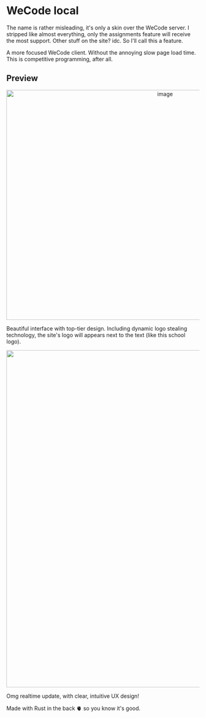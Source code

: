 # WeCode local

The name is rather misleading, it's only a skin over the WeCode server. I stripped like almost everything, only the assignments feature will receive the most support. Other stuff on the site? idc. So I'll call this a feature.

A more focused WeCode client. Without the annoying slow page load time. This is competitive programming, after all.

## Preview
<p align="center">
  <img width="812" height="600" alt="image" src="https://github.com/user-attachments/assets/81af0faa-2faa-40dc-b69e-bc98b829085a" />
</p>

Beautiful interface with top-tier design. Including dynamic logo stealing technology, the site's logo will appears next to the text (like this school logo).

<p align="center">
  <img width="1401" height="880" alt="image" src="https://github.com/user-attachments/assets/85d4cee1-4c16-4593-b0d5-42dc10ddba31" />
</p>

Omg realtime update, with clear, intuitive UX design!

Made with Rust in the back 🫀 so you know it's good.
